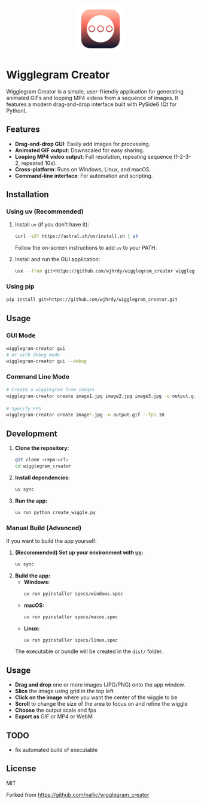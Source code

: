 <p align="center">
  <img src="icons/icon.png" alt="Wigglegram Creator Icon" width="128" height="128"/>
</p>

# Wigglegram Creator

Wigglegram Creator is a simple, user-friendly application for generating animated GIFs and looping MP4 videos from a sequence of images. It features a modern drag-and-drop interface built with PySide6 (Qt for Python).

## Features
- **Drag-and-drop GUI**: Easily add images for processing.
- **Animated GIF output**: Downscaled for easy sharing.
- **Looping MP4 video output**: Full resolution, repeating sequence (1-2-3-2, repeated 10x).
- **Cross-platform**: Runs on Windows, Linux, and macOS.
- **Command-line interface**: For automation and scripting.

## Installation

### Using uv (Recommended)

1. Install `uv` (if you don't have it):
   ```bash
   curl -sSf https://astral.sh/uv/install.sh | sh
   ```
   Follow the on-screen instructions to add `uv` to your PATH.

2. Install and run the GUI application:
   ```bash
   uvx --from git+https://github.com/wjhrdy/wigglegram_creator wigglegram-creator gui
   ```

### Using pip

```bash
pip install git+https://github.com/wjhrdy/wigglegram_creator.git
```

## Usage

### GUI Mode

```bash
wigglegram-creator gui
# or with debug mode
wigglegram-creator gui --debug
```

### Command Line Mode

```bash
# Create a wigglegram from images
wigglegram-creator create image1.jpg image2.jpg image3.jpg -o output.gif

# Specify FPS
wigglegram-creator create image*.jpg -o output.gif --fps 10
```

## Development

1. **Clone the repository:**
   ```sh
   git clone <repo-url>
   cd wigglegram_creator
   ```
2. **Install dependencies:**
   ```sh
   uv sync
   ```
3. **Run the app:**
   ```sh
   uv run python create_wiggle.py
   ```

### Manual Build (Advanced)
If you want to build the app yourself:

1. **(Recommended) Set up your environment with [uv](https://github.com/astral-sh/uv):**
   ```sh
   uv sync
   ```
2. **Build the app:**
   - **Windows:**
     ```sh
     uv run pyinstaller specs/windows.spec
     ```
   - **macOS:**
     ```sh
     uv run pyinstaller specs/macos.spec
     ```
   - **Linux:**
     ```sh
     uv run pyinstaller specs/linux.spec
     ```
   The executable or bundle will be created in the `dist/` folder.

## Usage
- **Drag and drop** one or more images (JPG/PNG) onto the app window.
- **Slice** the image using grid in the top left
- **Click on the image** where you want the center of the wiggle to be
- **Scroll** to change the size of the area to focus on and refine the wiggle
- **Choose** the output scale and fps
- **Export as** GIF or MP4 or WebM

## TODO
- fix automated build of executable

## License
MIT

Forked from https://github.com/nallic/wigglegram_creator
